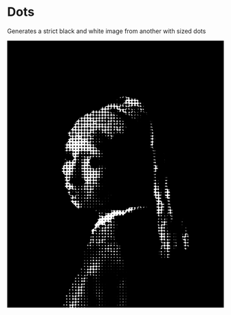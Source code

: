 # Dots
Generates a strict black and white image from another with sized dots

![Result](result.jpg)
